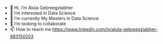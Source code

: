 - 👋 Hi, I’m Alula Gebreegziabher
- 👀 I’m interested in Data Science
- 🌱 I’m currently My Masters in Data Science
- 💞️ I’m looking to collaborate 
- 📫 How to reach me https://www.linkedin.com/in/alula-gebreegziabher-883150203

<!---
v7n7v/v7n7v is a ✨ special ✨ repository because its `README.md` (this file) appears on your GitHub profile.
You can click the Preview link to take a look at your changes.
--->
